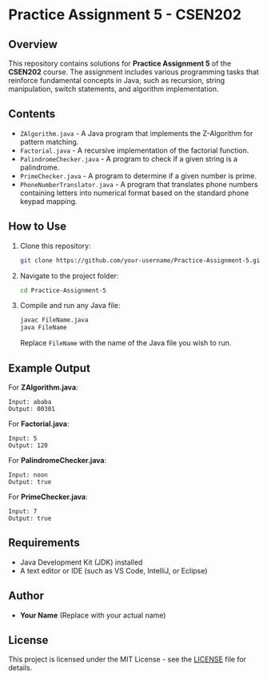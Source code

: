 # Practice Assignment 5 - CSEN202

## Overview
This repository contains solutions for **Practice Assignment 5** of the **CSEN202** course. The assignment includes various programming tasks that reinforce fundamental concepts in Java, such as recursion, string manipulation, switch statements, and algorithm implementation.

## Contents
- `ZAlgorithm.java` - A Java program that implements the Z-Algorithm for pattern matching.
- `Factorial.java` - A recursive implementation of the factorial function.
- `PalindromeChecker.java` - A program to check if a given string is a palindrome.
- `PrimeChecker.java` - A program to determine if a given number is prime.
- `PhoneNumberTranslator.java` - A program that translates phone numbers containing letters into numerical format based on the standard phone keypad mapping.

## How to Use
1. Clone this repository:
   ```sh
   git clone https://github.com/your-username/Practice-Assignment-5.git
   ```
2. Navigate to the project folder:
   ```sh
   cd Practice-Assignment-5
   ```
3. Compile and run any Java file:
   ```sh
   javac FileName.java
   java FileName
   ```
   Replace `FileName` with the name of the Java file you wish to run.

## Example Output
For **ZAlgorithm.java**:
```
Input: ababa
Output: 00301
```

For **Factorial.java**:
```
Input: 5
Output: 120
```

For **PalindromeChecker.java**:
```
Input: noon
Output: true
```

For **PrimeChecker.java**:
```
Input: 7
Output: true
```

## Requirements
- Java Development Kit (JDK) installed
- A text editor or IDE (such as VS Code, IntelliJ, or Eclipse)

## Author
- **Your Name** (Replace with your actual name)

## License
This project is licensed under the MIT License - see the [LICENSE](LICENSE) file for details.
